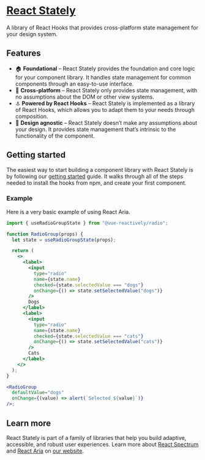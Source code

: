# [React Stately](https://react-spectrum.adobe.com/react-stately/index.html)

A library of React Hooks that provides cross-platform state management for your design system.

## Features

- 🏠 **Foundational** – React Stately provides the foundation and core logic for your component library. It handles state management for common components through an easy-to-use interface.
- 📱 **Cross-platform** – React Stately only provides state management, with no assumptions about the DOM or other view systems.
- ⚓️ **Powered by React Hooks** – React Stately is implemented as a library of React Hooks, which allows you to adapt them to your needs through composition.
- 🎨 **Design agnostic** – React Stately doesn’t make any assumptions about your design. It provides state management that’s intrinsic to the functionality of the component.

## Getting started

The easiest way to start building a component library with React Stately is by following our [getting started](https://react-spectrum.adobe.com/react-stately/getting-started.html) guide. It walks through all of the steps needed to install the hooks from npm, and create your first component.

### Example

Here is a very basic example of using React Aria.

```jsx
import { useRadioGroupState } from "@vue-reactively/radio";

function RadioGroup(props) {
  let state = useRadioGroupState(props);

  return (
    <>
      <label>
        <input
          type="radio"
          name={state.name}
          checked={state.selectedValue === "dogs"}
          onChange={() => state.setSelectedValue("dogs")}
        />
        Dogs
      </label>
      <label>
        <input
          type="radio"
          name={state.name}
          checked={state.selectedValue === "cats"}
          onChange={() => state.setSelectedValue("cats")}
        />
        Cats
      </label>
    </>
  );
}

<RadioGroup
  defaultValue="dogs"
  onChange={(value) => alert(`Selected ${value}`)}
/>;
```

## Learn more

React Stately is part of a family of libraries that help you build adaptive, accessible, and robust user experiences.
Learn more about [React Spectrum](https://react-spectrum.adobe.com/react-spectrum/index.html) and [React Aria](https://react-spectrum.adobe.com/react-aria/index.html) on [our website](https://react-spectrum.adobe.com/index.html).
